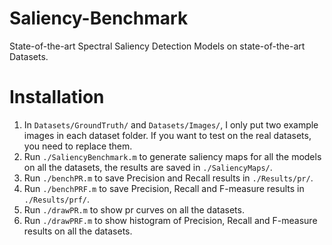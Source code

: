 Saliency-Benchmark
==================

State-of-the-art Spectral Saliency Detection Models on state-of-the-art Datasets.

Installation
============

1. In `Datasets/GroundTruth/` and `Datasets/Images/`, I only put two example images in each dataset folder. If you want to test on the real datasets, you need to replace them.
2. Run `./SaliencyBenchmark.m` to generate saliency maps for all the models on all the datasets, the results are saved in `./SaliencyMaps/`.
3. Run `./benchPR.m` to save Precision and Recall results in `./Results/pr/`.
4. Run `./benchPRF.m` to save Precision, Recall and F-measure results in `./Results/prf/`.
5. Run `./drawPR.m` to show pr curves on all the datasets.
6. Run `./drawPRF.m` to show histogram of Precision, Recall and F-measure results on all the datasets.

